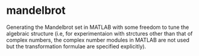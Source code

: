 # mandelbrot
Generating the Mandelbrot set in MATLAB with some freedom to tune the algebraic structure (i.e, for experimentaion with strctures other than that of complex numbers, the complex number modules in MATLAB are not used but the transformation formulae are specified explicitly).
